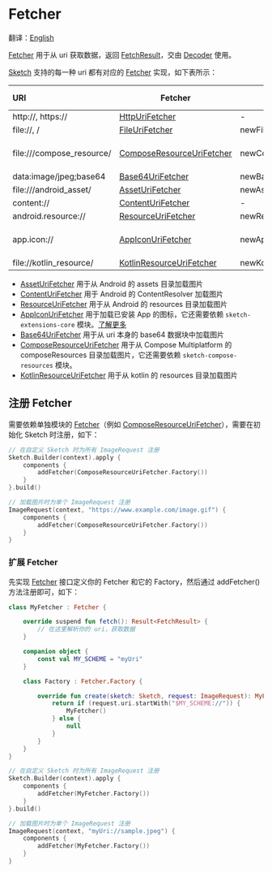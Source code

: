 # Fetcher

翻译：[English](fetcher.md)

[Fetcher] 用于从 uri 获取数据，返回 [FetchResult]，交由 [Decoder] 使用。

[Sketch] 支持的每一种 uri 都有对应的 [Fetcher] 实现，如下表所示：

| URI                       | Fetcher                     | Create                  | Dependent modules        | Android | iOS | Desktop | Web |
|:--------------------------|-----------------------------|-------------------------|--------------------------|---------|:----|:--------|:----|
| http://, https://         | [HttpUriFetcher]            | -                       | -                        | ✅       | ✅   | ✅       | ✅   |
| file://, /                | [FileUriFetcher]            | newFileUri()            | -                        | ✅       | ✅   | ✅       | ✅   |
| file:///compose_resource/ | [ComposeResourceUriFetcher] | newComposeResourceUri() | sketch-compose-resources | ✅       | ✅   | ✅       | ✅   |
| data:image/jpeg;base64    | [Base64UriFetcher]          | newBase64Uri()          | -                        | ✅       | ✅   | ✅       | ✅   |
| file:///android_asset/    | [AssetUriFetcher]           | newAssetUri()           | -                        | ✅       | ❌   | ❌       | ❌   |
| content://                | [ContentUriFetcher]         | -                       | -                        | ✅       | ❌   | ❌       | ❌   |
| android.resource://       | [ResourceUriFetcher]        | newResourceUri()        | -                        | ✅       | ❌   | ❌       | ❌   |
| app.icon://               | [AppIconUriFetcher]         | newAppIconUri()         | sketch-extensions-core   | ✅       | ❌   | ❌       | ❌   |
| file://kotlin_resource/   | [KotlinResourceUriFetcher]  | newKotlinResourceUri()  | -                        | ❌       | ✅   | ✅       | ❌   |

* [AssetUriFetcher] 用于从 Android 的 assets 目录加载图片
* [ContentUriFetcher] 用于 Android 的 ContentResolver 加载图片
* [ResourceUriFetcher] 用于从 Android 的 resources 目录加载图片
* [AppIconUriFetcher] 用于加载已安装 App 的图标，它还需要依赖 `sketch-extensions-core`
  模块。[了解更多](apk_app_icon_zh.md#加载已安装-App-的图标)
* [Base64UriFetcher] 用于从 uri 本身的 base64 数据块中加载图片
* [ComposeResourceUriFetcher] 用于从 Compose Multiplatform 的 composeResources
  目录加载图片，它还需要依赖 `sketch-compose-resources` 模块。
* [KotlinResourceUriFetcher] 用于从 kotlin 的 resources 目录加载图片

## 注册 Fetcher

需要依赖单独模块的 [Fetcher]（例如 [ComposeResourceUriFetcher]），需要在初始化 Sketch 时注册，如下：

```kotlin
// 在自定义 Sketch 时为所有 ImageRequest 注册
Sketch.Builder(context).apply {
    components {
        addFetcher(ComposeResourceUriFetcher.Factory())
    }
}.build()

// 加载图片时为单个 ImageRequest 注册
ImageRequest(context, "https://www.example.com/image.gif") {
    components {
        addFetcher(ComposeResourceUriFetcher.Factory())
    }
}
```

### 扩展 Fetcher

先实现 [Fetcher] 接口定义你的 Fetcher 和它的 Factory，然后通过 addFetcher() 方法注册即可，如下：

```kotlin
class MyFetcher : Fetcher {

    override suspend fun fetch(): Result<FetchResult> {
        // 在这里解析你的 uri，获取数据
    }

    companion object {
        const val MY_SCHEME = "myUri"
    }

    class Factory : Fetcher.Factory {

        override fun create(sketch: Sketch, request: ImageRequest): MyFetcher? {
            return if (request.uri.startWith("$MY_SCHEME://")) {
                MyFetcher()
            } else {
                null
            }
        }
    }
}

// 在自定义 Sketch 时为所有 ImageRequest 注册
Sketch.Builder(context).apply {
    components {
        addFetcher(MyFetcher.Factory())
    }
}.build()

// 加载图片时为单个 ImageRequest 注册
ImageRequest(context, "myUri://sample.jpeg") {
    components {
        addFetcher(MyFetcher.Factory())
    }
}
```

[comment]: <> (classs)

[Sketch]: ../../sketch-core/src/commonMain/kotlin/com/github/panpf/sketch/Sketch.common.kt

[ImageRequest]: ../../sketch-core/src/commonMain/kotlin/com/github/panpf/sketch/request/ImageRequest.common.kt

[Decoder]: ../../sketch-core/src/commonMain/kotlin/com/github/panpf/sketch/decode/Decoder.kt

[Fetcher]: ../../sketch-core/src/commonMain/kotlin/com/github/panpf/sketch/fetch/Fetcher.kt

[FetchResult]: ../../sketch-core/src/commonMain/kotlin/com/github/panpf/sketch/fetch/FetchResult.kt

[AssetUriFetcher]: ../../sketch-core/src/androidMain/kotlin/com/github/panpf/sketch/fetch/AssetUriFetcher.kt

[Base64UriFetcher]: ../../sketch-core/src/commonMain/kotlin/com/github/panpf/sketch/fetch/Base64UriFetcher.kt

[ContentUriFetcher]: ../../sketch-core/src/androidMain/kotlin/com/github/panpf/sketch/fetch/ContentUriFetcher.kt

[FileUriFetcher]: ../../sketch-core/src/commonMain/kotlin/com/github/panpf/sketch/fetch/FileUriFetcher.kt

[HttpUriFetcher]: ../../sketch-core/src/commonMain/kotlin/com/github/panpf/sketch/fetch/HttpUriFetcher.kt

[ResourceUriFetcher]: ../../sketch-core/src/androidMain/kotlin/com/github/panpf/sketch/fetch/ResourceUriFetcher.kt

[AppIconUriFetcher]: ../../sketch-extensions-core/src/androidMain/kotlin/com/github/panpf/sketch/fetch/AppIconUriFetcher.kt

[KotlinResourceUriFetcher]: ../../sketch-core/src/desktopMain/kotlin/com/github/panpf/sketch/fetch/KotlinResourceUriFetcher.kt

[ComposeResourceUriFetcher]: ../../sketch-compose-resources/src/commonMain/kotlin/com/github/panpf/sketch/fetch/ComposeResourceUriFetcher.kt